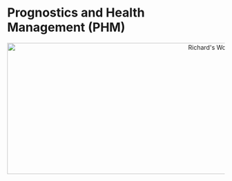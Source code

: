 # Prognostics and Health Management (PHM)

<p align="center">
  <img src="https://news.uchicago.edu/sites/default/files/images/2018-10/istock-636754212.jpg" width="1008" height="304" title="Richard's Working Directory">
</p>
